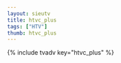 ```yaml
--- 
layout: sieutv
title: htvc_plus
tags: ["HTV"]
thumb: htvc_plus
---
```

{% include tvadv key="htvc_plus" %}
